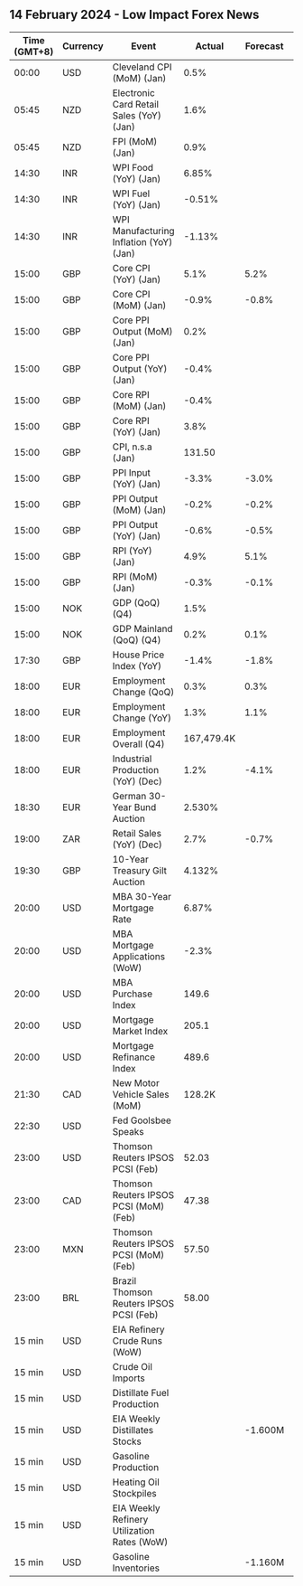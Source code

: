 ## 14 February 2024 - Low Impact Forex News

| Time (GMT+8) | Currency | Event | Actual | Forecast | Previous |
|------|----------|-------|--------|----------|----------|
| 00:00 | USD | Cleveland CPI (MoM) (Jan) | 0.5% |  | 0.3% |
| 05:45 | NZD | Electronic Card Retail Sales (YoY) (Jan) | 1.6% |  | -0.6% |
| 05:45 | NZD | FPI (MoM) (Jan) | 0.9% |  | -0.1% |
| 14:30 | INR | WPI Food (YoY) (Jan) | 6.85% |  | 9.38% |
| 14:30 | INR | WPI Fuel (YoY) (Jan) | -0.51% |  | -2.41% |
| 14:30 | INR | WPI Manufacturing Inflation (YoY) (Jan) | -1.13% |  | -0.71% |
| 15:00 | GBP | Core CPI (YoY) (Jan) | 5.1% | 5.2% | 5.1% |
| 15:00 | GBP | Core CPI (MoM) (Jan) | -0.9% | -0.8% | 0.6% |
| 15:00 | GBP | Core PPI Output (MoM) (Jan) | 0.2% |  | -0.1% |
| 15:00 | GBP | Core PPI Output (YoY) (Jan) | -0.4% |  | 0.0% |
| 15:00 | GBP | Core RPI (MoM) (Jan) | -0.4% |  | 0.4% |
| 15:00 | GBP | Core RPI (YoY) (Jan) | 3.8% |  | 4.0% |
| 15:00 | GBP | CPI, n.s.a (Jan) | 131.50 |  | 132.20 |
| 15:00 | GBP | PPI Input (YoY) (Jan) | -3.3% | -3.0% | -2.1% |
| 15:00 | GBP | PPI Output (MoM) (Jan) | -0.2% | -0.2% | -0.5% |
| 15:00 | GBP | PPI Output (YoY) (Jan) | -0.6% | -0.5% | 0.1% |
| 15:00 | GBP | RPI (YoY) (Jan) | 4.9% | 5.1% | 5.2% |
| 15:00 | GBP | RPI (MoM) (Jan) | -0.3% | -0.1% | 0.5% |
| 15:00 | NOK | GDP (QoQ) (Q4) | 1.5% |  | 1.5% |
| 15:00 | NOK | GDP Mainland (QoQ) (Q4) | 0.2% | 0.1% | 0.1% |
| 17:30 | GBP | House Price Index (YoY) | -1.4% | -1.8% | -2.1% |
| 18:00 | EUR | Employment Change (QoQ) | 0.3% | 0.3% | 0.2% |
| 18:00 | EUR | Employment Change (YoY) | 1.3% | 1.1% | 1.3% |
| 18:00 | EUR | Employment Overall (Q4) | 167,479.4K |  | 166,966.1K |
| 18:00 | EUR | Industrial Production (YoY) (Dec) | 1.2% | -4.1% | -5.4% |
| 18:30 | EUR | German 30-Year Bund Auction | 2.530% |  | 2.470% |
| 19:00 | ZAR | Retail Sales (YoY) (Dec) | 2.7% | -0.7% | -1.0% |
| 19:30 | GBP | 10-Year Treasury Gilt Auction | 4.132% |  | 3.973% |
| 20:00 | USD | MBA 30-Year Mortgage Rate | 6.87% |  | 6.80% |
| 20:00 | USD | MBA Mortgage Applications (WoW) | -2.3% |  | 3.7% |
| 20:00 | USD | MBA Purchase Index | 149.6 |  | 153.5 |
| 20:00 | USD | Mortgage Market Index | 205.1 |  | 210.0 |
| 20:00 | USD | Mortgage Refinance Index | 489.6 |  | 500.2 |
| 21:30 | CAD | New Motor Vehicle Sales (MoM) | 128.2K |  | 143.7K |
| 22:30 | USD | Fed Goolsbee Speaks |  |  |  |
| 23:00 | USD | Thomson Reuters IPSOS PCSI (Feb) | 52.03 |  | 52.90 |
| 23:00 | CAD | Thomson Reuters IPSOS PCSI (MoM) (Feb) | 47.38 |  | 49.46 |
| 23:00 | MXN | Thomson Reuters IPSOS PCSI (MoM) (Feb) | 57.50 |  | 55.74 |
| 23:00 | BRL | Brazil Thomson Reuters IPSOS PCSI (Feb) | 58.00 |  | 56.12 |
| 15 min | USD | EIA Refinery Crude Runs (WoW) |  |  | -0.008M |
| 15 min | USD | Crude Oil Imports |  |  | 1.600M |
| 15 min | USD | Distillate Fuel Production |  |  | -0.028M |
| 15 min | USD | EIA Weekly Distillates Stocks |  | -1.600M | -3.220M |
| 15 min | USD | Gasoline Production |  |  | -0.270M |
| 15 min | USD | Heating Oil Stockpiles |  |  | -0.222M |
| 15 min | USD | EIA Weekly Refinery Utilization Rates (WoW) |  |  | -0.5% |
| 15 min | USD | Gasoline Inventories |  | -1.160M | -3.145M |
